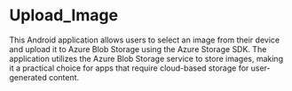 # Upload_Image
This Android application allows users to select an image from their device and upload it to Azure Blob Storage using the Azure Storage SDK. The application utilizes the Azure Blob Storage service to store images, making it a practical choice for apps that require cloud-based storage for user-generated content.
